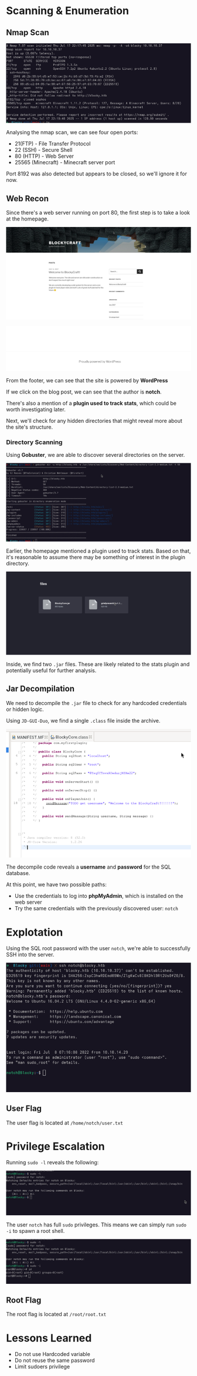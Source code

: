 # Scanning & Enumeration

## Nmap Scan

![Nmap Scan](screenshots/nmap.png)

Analysing the nmap scan, we can see four open ports:

- 21(FTP) - File Transfer Protocol
- 22 (SSH) - Secure Shell
- 80 (HTTP) - Web Server
- 25565 (Minecraft) - Minecraft server port

Port 8192 was also detected but appears to be closed, so we'll ignore it for now.

## Web Recon
Since there's a web server running on port 80, the first step is to take a look at the homepage.

![Homepage](screenshots/web-homepage.png)

![Powered-Wordpress](screenshots/powered-wordpress.png)

From the footer, we can see that the site is powered by **WordPress**

If we click on the blog post, we can see that the author is **notch**.

There's also a mention of a **plugin used to track stats**, which could be worth investigating later.

Next, we'll check for any hidden directories that might reveal more about the site's structure.

### Directory Scanning

Using **Gobuster**, we are able to discover several directories on the server.

![Gobuster](screenshots/gobuster.png)

Earlier, the homepage mentioned a plugin used to track stats. Based on that, it's reasonable to assume there may be something of interest in the plugin directory.

![plugin-directory](screenshots/Jar-file-directory.png)

Inside, we find two `.jar` files. These are likely related to the stats plugin and potentially useful for further analysis. 

## Jar Decompilation

We need to decompile the `.jar` file to check for any hardcoded credentials or hidden logic.

Using `JD-GUI-Duo`, we find a single `.class` file inside the archive.

![Decompile-Jar](screenshots/decompile-jar.png)

The decompile code reveals a **username** and **password** for the SQL database.

At this point, we have two possible paths:
* Use the credentials to log into **phpMyAdmin**, which is installed on the web server
* Try the same credentials with the previously discovered user: `notch`

# Explotation

Using the SQL root password with the user `notch`, we're able to successfully SSH into the server.

![ssh-login](screenshots/SSH-login-notch.png)

## User Flag
The user flag is located at `/home/notch/user.txt`

# Privilege Escalation
Running `sudo -l` reveals the following:

![sudo-l](screenshots/sudo-l.png)

The user `notch` has full `sudo` privileges. This means we can simply run `sudo -i` to spawn a root shell.

![sudo-i](screenshots/root-shell.png)

## Root Flag
The root flag is located at `/root/root.txt`

# Lessons Learned
* Do not use Hardcoded variable
* Do not reuse the same password
* Limit sudoers privilege

